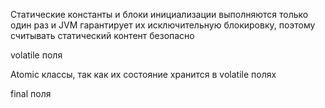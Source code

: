 Статические константы и блоки инициализации выполняются только один раз и JVM гарантирует их исключительную блокировку, поэтому считывать статический контент безопасно

volatile поля  

Atomic классы, так как их состояние хранится в volatile полях

final поля

